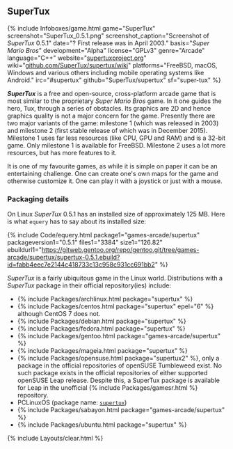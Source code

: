 ## SuperTux
{% include Infoboxes/game.html game="SuperTux" screenshot="SuperTux_0.5.1.png" screenshot_caption="Screenshot of <i>SuperTux</i> 0.5.1" date="? First release was in April 2003." basis="<i>Super Mario Bros</i>" development="Alpha" license="GPLv3" genre="Arcade" language="C++" website="<a href='https://supertuxproject.org/' link='_blank'>supertuxproject.org</a>" wiki="<a href='https://github.com/SuperTux/supertux/wiki' link='_blank'>github.com/SuperTux/supertux/wiki</a>" platforms="FreeBSD, macOS, Windows and various others including mobile operating systems like Android." irc="#supertux" github="SuperTux/supertux" sf="super-tux" %}

***SuperTux*** is a free and open-source, cross-platform arcade game that is most similar to the proprietary *Super Mario Bros* game. In it one guides the hero, Tux, through a series of obstacles. Its graphics are 2D and hence graphics quality is not a major concern for the game. Presently there are two major variants of the game: milestone 1 (which was released in 2003) and milestone 2 (first stable release of which was in December 2015). Milestone 1 uses far less resources (like CPU, GPU and RAM) and is a 32-bit game. Only milestone 1 is available for FreeBSD. Milestone 2 uses a lot more resources, but has more features to it.

It is one of my favourite games, as while it is simple on paper it can be an entertaining challenge. One can create one's own maps for the game and otherwise customize it. One can play it with a joystick or just with a mouse.

### Packaging details
On Linux *SuperTux* 0.5.1 has an installed size of approximately 125 MB. Here is what `equery` has to say about its installed size:

{% include Code/equery.html package1="games-arcade/supertux" packageversion1="0.5.1" files1="3384" size1="126.82" ebuildurl1="https://gitweb.gentoo.org/repo/gentoo.git/tree/games-arcade/supertux/supertux-0.5.1.ebuild?id=fabb4eec7e2144c418733c13c958c931cc691bb2" %} 

*SuperTux* is a fairly ubiquitous game in the Linux world. Distributions with a *SuperTux* package in their official repository(ies) include:

* {% include Packages/archlinux.html package="supertux" %}
* {% include Packages/centos.html package="supertux" epel="6" %} although CentOS 7 does not.
* {% include Packages/debian.html package="supertux" %}
* {% include Packages/fedora.html package="supertux" %}
* {% include Packages/gentoo.html package="games-arcade/supertux" %}
* {% include Packages/mageia.html package="supertux" %}
* {% include Packages/opensuse.html package="supertux2" %}, only a package in the official repositories of openSUSE Tumbleweed exist. No such package exists in the official repositories of either supported openSUSE Leap release. Despite this, a SuperTux package is available for Leap in the unofficial {% include Packages/gamesr.html %} repository.
* PCLinuxOS (package name: [`supertux`](http://rpm.pbone.net/index.php3/stat/4/idpl/34715988/dir/pclinuxos/com/supertux-0.5.0-1pclos2016.x86_64.rpm.html))
* {% include Packages/sabayon.html package="games-arcade/supertux" %}
* {% include Packages/ubuntu.html package="supertux" %}

{% include Layouts/clear.html %}
